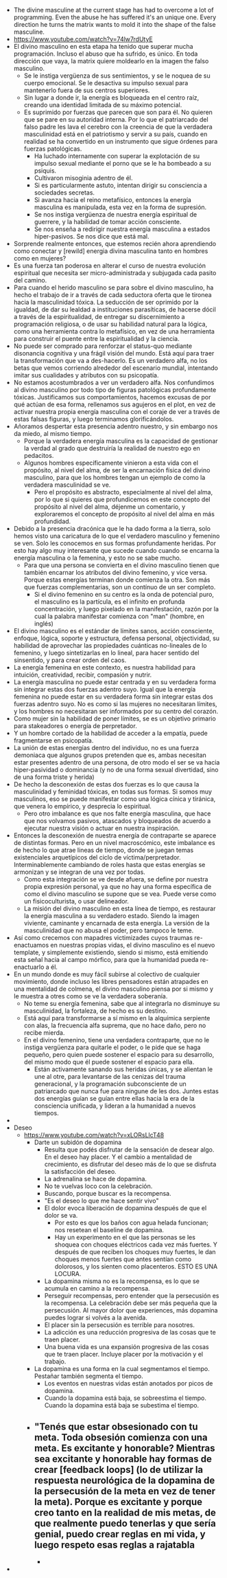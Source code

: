- The divine masculine at the current stage has had to overcome a lot of programming. Even the abuse he has suffered it's an unique one. Every direction he turns the matrix wants to mold it into the shape of the false masculine.
- https://www.youtube.com/watch?v=74lw7rdUtyE
- El divino masculino en esta etapa ha tenido que superar mucha programación. Incluso el abuso que ha sufrido, es único. En toda dirección que vaya, la matrix quiere moldearlo en la imagen the falso masculino.
	- Se le instiga vergüenza de sus sentimientos, y se le noquea de su cuerpo emocional. Se le desactiva su impulso sexual para mantenerlo fuera de sus centros superiores.
	- Sin lugar a donde ir, la energía es bloqueada en el centro raíz, creando una identidad limitada de su máximo potencial.
	- Es suprimido por fuerzas que parecen que son para él. No quieren que se pare en su autoridad interna. Por lo que el patriarcado del falso padre les lava el cerebro con la creencia de que la verdadera masculinidad está en el patriotismo y servir a su país, cuando en realidad se ha convertido en un instrumento que sigue órdenes para fuerzas patológicas.
		- Ha luchado internamente con superar la explotación de su impulso sexual mediante el porno que se le ha bombeado a su psiquis.
		- Cultivaron misoginia adentro de él.
		- Si es particularmente astuto, intentan dirigir su consciencia a sociedades secretas.
		- Si avanza hacia el reino metafísico, entonces la energía masculina es manipulada,  esta vez en la forma de supresión.
		- Se nos instiga vergüenza de nuestra energía espiritual de guerrere, y la habilidad de tomar acción consciente.
		- Se nos enseña a redirigir nuestra energía masculina a estados hiper-pasivos. Se nos dice que está mal.
- Sorprende realmente entonces, que estemos recién ahora aprendiendo como conectar y [rewild] energia divina masculina tanto en hombres como en mujeres?
- Es una fuerza tan poderosa en alterar el curso de nuestra evolución espiritual que necesita ser micro-administrada y subjugada cada pasito del camino.
- Para cuando el herido masculino se para sobre el divino masculino, ha hecho el trabajo de ir a través de cada seductora oferta que le tironea hacia la masculinidad tóxica. La seducción de ser oprimido por la igualdad, de dar su lealdad a instituciones parasíticas, de hacerse dócil a través de la espiritualidad, de entregar su discernimiento a programación religiosa, o de usar su habilidad natural para la lógica, como una herramienta contra lo metafísico, en vez de una herramienta para construir el puente entre la espiritualidad y la ciencia.
- No puede ser comprado para renforzar el status-quo mediante disonancia cognitiva y una frágil visión del mundo. Está aquí para traer la transformación que va a des-hacerlo. Es un verdadero alfa, no los betas que vemos corriendo alrededor del escenario mundial, intentando imitar sus cualidades y atributos con su psicopatía.
- No estamos acostumbrados a ver un verdadero alfa. Nos confundimos al divino masculino por todo tipo de figuras patológicas profundamente tóxicas. Justificamos sus comportamientos, hacemos excusas de por qué actúan de esa forma, rellenamos sus agujeros en el plot, en vez de activar nuestra propia energía masculina con el coraje de ver a través de estas falsas figuras, y luego terminamos glorificándolos.
- Añoramos despertar esta presencia adentro nuestro, y sin embargo nos da miedo, al mismo tiempo.
	- Porque la verdadera energía masculina es la capacidad de gestionar la verdad al grado que destruiría la realidad de nuestro ego en pedacitos.
	- Algunos hombres específicamente vinieron a esta vida con el propósito, al nivel del alma, de ser la encarnación física del divino masculino, para que los hombres tengan un ejemplo de como  la verdadera masculinidad se ve.
		- Pero el propósito es abstracto, especialmente al nivel del alma, por lo que si quieres que profundicemos en este concepto del propósito al nivel del alma, déjenme un comentario, y exploraremos el concepto de propósito al nivel del alma en más profundidad.
- Debido a la presencia dracónica que le ha dado forma a la tierra, solo hemos visto una caricatura de lo que el verdadero masculino y femenino se ven. Solo les conocemos en sus formas profundamente heridas. Por esto hay algo muy interesante que sucede cuando cuando se encarna la energía masculina o la femenina, y esto no se sabe mucho.
	- Para que una persona se convierta en el divino masculino tienen que también encarnar los atributos del divino femenino, y vice versa. Porque estas energías terminan donde comienza la otra. Son más que fuerzas complementarias, son un contínuo de un ser completo.
		- Si el divino femenino en su centro es la onda de potencial puro, el masculino es la partícula, es el infinito en profunda concentración, y luego pixelado en la manifestación, razón por la cual la palabra manifestar comienza con "man" (hombre, en inglés)
- El divino masculino es el estándar de límites sanos, acción consciente, enfoque, lógica,  soporte y estructura, defensa personal, objectividad, su habilidad de aprovechar las propiedades cuánticas no-lineales de lo femenino, y luego sintetizarlas en lo lineal, para hacer sentido del sinsentido, y para crear orden del caos.
- La energía femenina en este contexto, es nuestra habilidad para intuición, creatividad, recibir, compasión y nutrir.
- La energía masculina no puede estar centrada y en su verdadera forma sin integrar estas dos fuerzas adentro suyo. Igual que la energía femenina no puede estar en su verdadera forma sin integrar estas dos fuerzas adentro suyo. No es como si las mujeres no necesitaran límites, y los hombres no necesitaran ser informados por su centro del corazón.
- Como mujer sin la habilidad de poner límites, se es un objetivo primario para stakeadores o energía de perpretador.
- Y un hombre cortado de la habilidad de acceder a la empatía, puede fragmentarse en psicopatía.
- La unión de estas energías dentro del individuo, no es una fuerza demoniaca que algunos grupos pretenden que es, ambas necesitan estar presentes adentro de una persona, de otro modo el ser se va hacia hiper-pasividad o dominancia (y no de una forma sexual divertidad, sino de una forma triste y herida)
- De hecho la desconexión de estas dos fuerzas es lo que causa la masculinidad y feminidad tóxicas, en todas sus formas. Si somos muy masculinos, eso se puede manifestar como una lógica cínica y tiránica, que venera lo empírico, y desprecia lo espiritual.
	- Pero otro imbalance es que nos falte energía masculina, que hace que nos volvamos pasivos, atascados y bloqueados de acuerdo a ejecutar nuestra visión o actuar en nuestra inspiración.
- Entonces la desconexión de nuestra energía de contraparte se aparece de distintas formas. Pero en un nivel macroscómico, este imbalance es de hecho lo que atrae lineas de tiempo, donde se juegan temas existenciales arquetípicos del ciclo de víctima/perpretador. Interminablemente cambiando de roles hasta que estas energías se armonizan y se integran de una vez por todas.
	- Como esta integración se ve desde afuera, se define por nuestra propia expresión personal, ya que no hay una forma específica de como el divino masculino se supone que se vea. Puede verse como un fisicoculturista, o usar delineador.
	- La misión del divino masculino en esta línea de tiempo, es restaurar la energía masculina a su verdadero estado. Siendo la imagen viviente, caminante y encarnada de esta energía. La versión de la masculinidad que no abusa el poder, pero tampoco le teme.
- Así como crecemos con mapadres victimizades cuyos traumas re-enactuamos en nuestras propias vidas, el divino masculino es el nuevo template, y simplemente existiendo, siendo si mismo, está emitiendo esta señal hacia al campo mórfico, para que la humanidad pueda re-enactuarlo a él.
- En un mundo donde es muy fácil subirse al colectivo de cualquier movimiento, donde incluso les libres pensadores están atrapades en una mentalidad de colmena, el divino masculino piensa por si mismo y le muestra a otres como se ve la verdadera soberanía.
	- No teme su energía femenina, sabe que al integrarla no disminuye su masculinidad, la fortaleza, de hecho es su destino.
	- Está aquí para transformarse a sí mismo en la alquímica serpiente con alas, la frecuencia alfa suprema, que no hace daño, pero no recibe mierda.
	- En el divino femenino, tiene una verdadera contraparte, que no le instiga vergüenza para quitarle el poder, o le pide que se haga pequeño, pero quien puede sostener el espacio para su desarrollo, del mismo modo que él puede sostener el espacio para ella.
		- Están activamente sanando sus heridas únicas, y se alientan le une al otre, para levantarse de las cenizas del trauma generacional, y la programación subconsciente de un patriarcado que nunca fue para ningune de les dos. Juntes estas dos energías guían se guían entre ellas hacia la era de la consciencia unificada, y lideran a la humanidad a nuevos tiempos.
-
- Deseo
	- https://www.youtube.com/watch?v=xLORsLlcT48
		- Darte un subidón de dopamina
			- Resulta que podés disfrutar de la sensación de desear algo. En el deseo hay placer. Y el cambio a mentalidad de crecimiento, es disfrutar del deseo más de lo que se disfruta la satisfacción del deseo.
			- La adrenalina se hace de dopamina.
			- No te vuelvas loco con la celebración.
			- Buscando, porque buscar es la recompensa.
			- "Es el deseo lo que me hace sentir vivo"
			- El dolor evoca liberación de dopamina después de que el dolor se va.
				- Por esto es que los baños con agua helada funcionan; nos resetean el baseline de dopamina.
				- Hay un experimento en el que las personas se les shoquea con choques eléctricos cada vez más fuertes. Y después de que reciben los choques muy fuertes, le dan choques menos fuertes que antes sentían como dolorosos, y los sienten como placenteros. ESTO ES UNA LOCURA.
			- La dopamina misma no es la recompensa, es lo que se acumula en camino a la recompensa.
			- Perseguir recompensas, pero entender que la persecusión es la recompensa. La celebración debe ser más pequeña que la persecusión. Al mayor dolor que experiences, más dopamina puedes lograr si volvés a la avenida.
			- El placer sin la persecusión es terrible para nosotres.
			- La adicción es una reducción progresiva de las cosas que te traen placer.
			- Una buena vida es una expansión progresiva de las cosas que te traen placer. Incluye placer por la motivación y el trabajo.
		- La dopamina es una forma en la cual segmentamos el tiempo. Pestañar también segmenta el tiempo.
			- Los eventos en nuestras vidas están anotados por picos de dopamina.
			- Cuando la dopamina está baja, se sobreestima el tiempo. Cuando la dopamina está baja se subestima el tiempo.
		- "Tenés que estar obsesionado con tu meta. Toda obsesión comienza con una meta. Es excitante y honorable? Mientras sea excitante y honorable hay formas de crear [feedback loops] (lo de utilizar la respuesta neurológica de la dopamina de la persecusión de la meta en vez de tener la meta). Porque es excitante y porque creo tanto en la realidad de mis metas, de que realmente puedo tenerlas y que sería genial, puedo crear reglas en mi vida, y luego respeto esas reglas a rajatabla
			-
			-
-